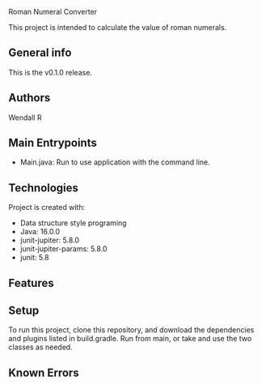 Roman Numeral Converter

This project is intended to calculate the value of roman numerals.

## General info
This is the v0.1.0 release.

## Authors
Wendall R



## Main Entrypoints
* Main.java: Run to use application with the command line.

## Technologies
Project is created with:
* Data structure style programing
* Java: 16.0.0
* junit-jupiter: 5.8.0
* junit-jupiter-params: 5.8.0
* junit: 5.8

## Features


## Setup
To run this project, clone this repository, and download the dependencies and plugins listed in build.gradle.
Run from main, or take and use the two classes as needed.
## Known Errors

